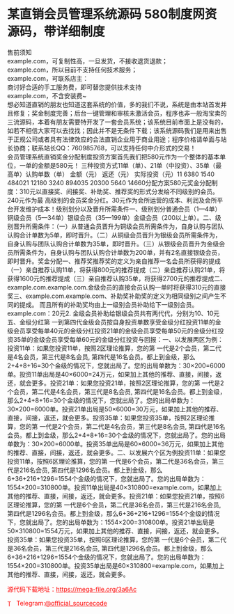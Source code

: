 # 某直销会员管理系统源码 580制度网资源码，带详细制度

售前须知<br>example.com，可复制性高，一旦发货，不接收退货退款；<br>example.com，所以目前不支持任何技术服务；<br>example.com，可联系店主：<br>商讨好合适的手工服务费，即可替您提供技术支持<br>example.com，不含安装费~<br>想必知道直销的朋友也知道这套系统的价值，多的我们不说，系统是由本站首发并且修复；奖金制度完善；后台一键管理和审核未激活会员，程序也非一般淘宝卖的三流源码，本着有朋友需要特开发了一套会员系统；该系统目前市面上是没有的，如若不相信大家可以去找找；因此并不是无条件下载；该系统源码我们是用来出售于正规公司或者具有法律效应的合法直销企业用于商业用途；程序价格请单面与站长协商；联系站长QQ：760985768，可以支持任何中介形式的交易！<br>会员管理系统直销奖金分配制度投资方案首先我们把580元作为一个整体的基本单位，一单的金额是580元！ 三种投资方式11单（单）、21单（中投资）、35单（最 高单）认购单数（单） 金额（元） 返还（元） 实际投资（元）11 6380 1540 484021 12180 3240 894035 20300 5640 14660分配方案580元奖金分配制度：310元以直接奖、间接奖、补助奖、推荐奖的形式分发给不同级别的会员。240元作为最 高级别的会员奖金分红。30元作为会所运营的成本、利润及会所平台开发维护成本！级别划分以及晋升所需条件一、级别划分普通会员（1—4单）铜级会员（5—34单）银级会员（35—199单）金级会员（200以上单）。二、级别晋升所需条件：（一）从普通会员晋升为铜级会员所需条件为，自身认购与团队认购合计单数为5单，即时晋升。（二）从铜级会员晋升为银级会员所需条件为，自身认购与团队认购合计单数为35单，即时晋升。（三）从银级会员晋升为金级会员所需条件为，自身认购与团队认购合计单数为200单，并有2名直接银级会员，即时晋升。奖金分配一、推荐奖推荐奖的定义为亲自推荐一名会员所获得的提成（一）亲自推荐认购11单，将获得800元的推荐提成（二）亲自推荐认购21单，将获得1600元的推荐提成（三）亲自推荐认购35单，将获得2700元的推荐提成二、example.com.example.com.金级会员的直接会员认购一单时将获得310元的直接奖三、example.com.example.com、补助奖补助奖的定义为相同级别之间产生不同的提成。 而且所有的补助奖均由上一级别会员补助给下一级别会员。example.com：20元2. 金级会员补助给银级会员共有两代代，分别为10、10元五、金级分红第 一到第四代金级会员按自身投资单数享受金级分红投资11单的金级会员享受每单40元的金级分红投资21单的金级会员享受每单50元的金级分红投资35单的金级会员享受每单60元的金级分红投资与回报：一、以发展两区为例：投资11单：如果您投资11单，按照2区理论推算，您的第 一代是2个会员，第二代是4名会员，第三代是8名会员, 第四代是16名会员。都上到金级，那么2+4+8+16=30个金级的情况下，您就出局了。您的出局单数为：30×200=6000单。投资11单出局是40×6000=24万元，如果加上其他的推荐、直接，间接，返还，就会更多。投资21单：如果您投资21单，按照2区理论推算，您的第 一代是2个会员，第二代是4名会员，第三代是8名会员, 第四代是16名会员。都上到金级，那么2+4+8+16=30个金级的情况下，您就出局了。您的出局单数为：30×200=6000单。投资21单出局是50×6000=30万元，如果加上其他的推荐、直接，间接，返还，就会更多。投资35单：如果您投资35单，按照2区理论推算，您的第 一代是2个会员，第二代是4名会员，第三代是8名会员, 第四代是16名会员。都上到金级，那么2+4+8+16=30个金级的情况下，您就出局了。您的出局单数为：30×200=6000单。投资35单出局是60×6000=36万元，如果加上其他的推荐、直接，间接，返还，就会更多。二、以发展六个区为例投资11单：如果您投资11单，按照6区理论推算，您的第 一代是6个会员，第二代是36名会员，第三代是216名会员, 第四代是1296名会员。都上到金级，那么6+36+216+1296=1554个金级的情况下，您就出局了。您的出局单数为：1554×200=310800单。投资11单出局是40×310800=example.com，如果加上其他的推荐、直接，间接，返还，就会更多。投资21单：如果您投资21单，按照6区理论推算，您的第 一代是6个会员，第二代是36名会员，第三代是216名会员, 第四代是1296名会员。都上到金级，那么6+36+216+1296=1554个金级的情况下，您就出局了。您的出局单数为：1554×200=310800单。投资21单出局是50×310800=1554万元，如果加上其他的推荐、直接，间接，返还，就会更多。投资35单：如果您投资35单，按照6区理论推算，您的第 一代是6个会员，第二代是36名会员，第三代是216名会员, 第四代是1296名会员。都上到金级，那么6+36+216+1296=1554个金级的情况下，您就出局了。您的出局单数为：1554×200=310800单。投资35单出局是60×310800=example.com，如果加上其他的推荐、直接，间接，返还，就会更多。<br>


<p style="color: red;">源代码下载地址：<a href="https://mega-file.org/3a6Ac" style="color: red;">https://mega-file.org/3a6Ac</a></p><p style="color: red;"><img src="https://cdn-icons-png.flaticon.com/512/2111/2111646.png" alt="Telegram Icon" style="width: 16px; vertical-align: middle; margin-right: 5px;">Telegram:<a href="https://t.me/official_sourcecode" style="color: red;">@official_sourcecode</a></p>